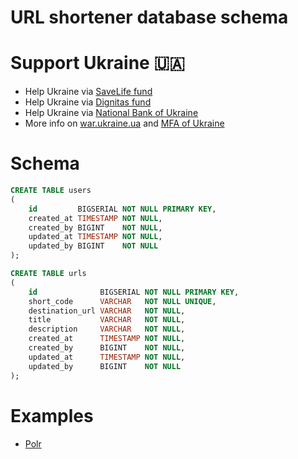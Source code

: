 # URL shortener database schema

# Support Ukraine 🇺🇦
- Help Ukraine via [SaveLife fund](https://savelife.in.ua/en/donate-en/)
- Help Ukraine via [Dignitas fund](https://dignitas.fund/donate/)
- Help Ukraine via [National Bank of Ukraine](https://bank.gov.ua/en/news/all/natsionalniy-bank-vidkriv-spetsrahunok-dlya-zboru-koshtiv-na-potrebi-armiyi)
- More info on [war.ukraine.ua](https://war.ukraine.ua/) and [MFA of Ukraine](https://twitter.com/MFA_Ukraine)

# Schema
```sql
CREATE TABLE users
(
    id         BIGSERIAL NOT NULL PRIMARY KEY,
    created_at TIMESTAMP NOT NULL,
    created_by BIGINT    NOT NULL,
    updated_at TIMESTAMP NOT NULL,
    updated_by BIGINT    NOT NULL
);

CREATE TABLE urls
(
    id              BIGSERIAL NOT NULL PRIMARY KEY,
    short_code      VARCHAR   NOT NULL UNIQUE,
    destination_url VARCHAR   NOT NULL,
    title           VARCHAR   NOT NULL,
    description     VARCHAR   NOT NULL,
    created_at      TIMESTAMP NOT NULL,
    created_by      BIGINT    NOT NULL,
    updated_at      TIMESTAMP NOT NULL,
    updated_by      BIGINT    NOT NULL
);
```

# Examples
* [Polr](https://drawsql.app/templates/polr)
